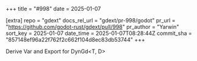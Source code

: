 +++
title = "#998"
date = 2025-01-07

[extra]
repo = "gdext"
docs_rel_url = "gdext/pr-998/godot"
pr_url = "https://github.com/godot-rust/gdext/pull/998"
pr_author = "Yarwin"
sort_key = 2025-01-07
date_time = 2025-01-07T08:28:44Z
commit_sha = "857148ef96a22f762f2c662f104d8ec83db53744"
+++

Derive Var and Export for DynGd<T, D>
